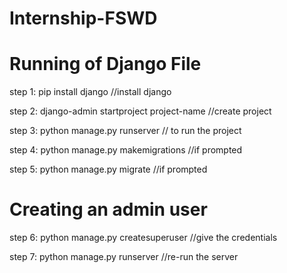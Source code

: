 # Internship-FSWD

# Running of Django File

step 1: pip install django //install django

step 2: django-admin startproject project-name //create project 

step 3: python manage.py runserver // to run the project

step 4: python manage.py makemigrations //if prompted

step 5: python manage.py migrate //if prompted


# Creating an admin user

step 6: python manage.py createsuperuser //give the credentials

step 7: python manage.py runserver //re-run the server





